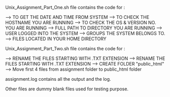 Unix_Assignment_Part_One.sh file contains the code for :

--> TO GET THE DATE AND TIME FROM SYSTEM 
--> TO CHECK THE HOSTNAME YOU ARE RUNNING 
--> TO CHECK THE OS & VERSION NO. YOU ARE RUNNING 
--> FULL PATH TO DIRECTORY YOU ARE RUNNING 
--> USER LOGGED INTO THE SYSTEM 
--> GROUPS THE SYSTEM BELONGS TO. 
--> FILES LOCATED IN YOUR HOME DIRECTORY

Unix_Assignment_Part_Two.sh file contains the code for :

--> RENAME THE FILES STARTING WITH .TXT EXTENSION 
--> RENAME THE FILES STARTING WITH .TXT EXTENSION 
--> CREATE FOLDER "public_html" --> Move first 4 files from assignment folder to public_html folder

assignment.log contains all the output and the log.

Other files are dummy blank files used for testing purpose.
